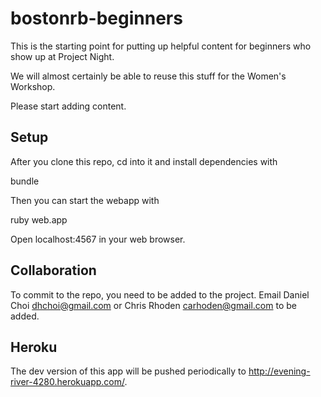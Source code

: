 # bostonrb-beginners

This is the starting point for putting up helpful content for beginners who
show up at Project Night. 

We will almost certainly be able to reuse this stuff for the Women's Workshop.

Please start adding content. 

## Setup

After you clone this repo, cd into it and install dependencies with

  bundle 

Then you can start the webapp with 

  ruby web.app

Open localhost:4567 in your web browser.

## Collaboration

To commit to the repo, you need to be added to the project. Email Daniel Choi
dhchoi@gmail.com or Chris Rhoden carhoden@gmail.com to be added.


## Heroku

The dev version of this app will be pushed periodically to
<http://evening-river-4280.herokuapp.com/>.

